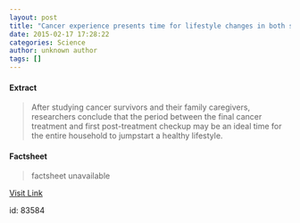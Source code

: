 ```yaml
---
layout: post
title: "Cancer experience presents time for lifestyle changes in both survivors and family members"
date: 2015-02-17 17:28:22
categories: Science
author: unknown author
tags: []
---
```



#### Extract
>After studying cancer survivors and their family caregivers, researchers conclude that the period between the final cancer treatment and first post-treatment checkup may be an ideal time for the entire household to jumpstart a healthy lifestyle.

#### Factsheet
>factsheet unavailable

[Visit Link](http://feeds.sciencedaily.com/~r/sciencedaily/~3/cq9X08UevX0/150217122822.htm)

id:   83584
